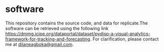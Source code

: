 # software
This repository contains the source code, and data for replicate.The software can be retrieved using the following link https://dmmg.icipe.org/dataportal/dataset/pydisp-a-visual-analytics-framework-for-tracking-and-forecasting.
For clarification, please contact me at dilaneagboka@gmail.com.
